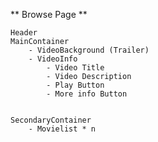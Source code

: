 ** Browse Page **

    Header
    MainContainer
        - VideoBackground (Trailer)
        - VideoInfo
            - Video Title
            - Video Description
            - Play Button
            - More info Button


    SecondaryContainer
        - Movielist * n